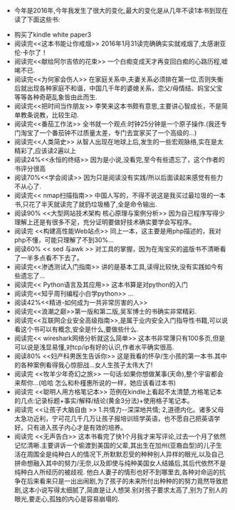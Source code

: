 + 今年是2016年,今年我发生了很大的变化,最大的变化是从几年不读1本书到现在读了下面这些书:
- 购买了kindle white paper3 
- 阅读完<<这本书能让你戒烟>>  2016年1月31读完确确实实就戒烟了,太感谢亚伦·卡尔了！
- 阅读完<<献给阿尔吉侬的花束>>  一个白痴变成天才再变回白痴的心路历程,嘘唏不已.
- 阅读完<<为何家会伤人>>  在家庭关系中,夫妻关系必须排在第一位,否则失衡后就出现各种家庭不和谐，中国几千年的婆媳关系，恋父/母情结、妈宝父宝等等各种奇葩乱象皆由此而生.
- 阅读完<<把时间当作朋友>> 李笑来这本书颇有意思,主要讲心智成长，不是简单教条说教，比较生动.
- 阅读完<<番茄工作法>> 全书就一个观点:时钟25分钟是一个原子操作.(我还专门淘宝了一个番茄钟不过质量太差，专门去宜家买了一个高级的...)
- 阅读完<<人类简史>>  从智人出现在地球上后,发生的一些宏观脉络,实在是太精彩了,应该读2遍以上
- 阅读24%<<永恒的终结>> 因为是小说,没看完,至今有些遗忘了，这个作者的书评分很高
- 阅读70%<<学会阅读>> 因为只是阅读没有实践/所以后面读起来感觉有些力不从心了.
- 阅读完<< nmap扫描指南>> 中国人写的，不得不说这是我买过最垃圾的一本书,只花了半天就读完了就扔垃圾桶了,全是命令输出.
- 阅读90% <<大型网站技术架构 核心原理与案例分析>> 因为自己程序写得少理解上还是有很多不足，充分证明要做好技术确实要学会写程序。
- 阅读完 <<构建高性能Web站点>> 同上一本，这主要是用php描述的，我对php不懂，可能只理解了不到30%...
- 阅读60% <<  sed 与awk >> 对工具的掌握，因为在淘宝买的盗版书不清晰看了一半多点看不下去了。
- 阅读完<<渗透测试入门指南>> 讲的是基本工具,读得比较快,没有实践如今有些遗忘了...
- 阅读完<< Python语言及其应用>> 这本书算是对python的入门
- 阅读完<<知乎周刊编程小白学python>> ...
- 阅读42%<<精进-如何成为一共非常厉害的人>>
- 阅读完<<浪潮之巅>>第一版和第二版,吴军博士的书确实非常精彩.
- 阅读完<<互联网企业安全高级指南>>,是属于业内安全入门指导性书籍,可以说看这个书可以有概念,安全是什么,要做些什么.
- 阅读完<< wireshark网络分析就这么简单>> 这本书非常薄只有100多页,但是可以说是浅显易懂,对tcp/ip有好的认识,作者水平确实很高.
- 阅读80% <<妇产科男医生告诉你>> 这是我看的怀孕/生小孩的第一本书.其中的各种案例看得我心惊胆战...女人生孩子太伟大了!
- 阅读完 <<牧羊少年奇幻之旅>>  一句话:如果你想做某事(天命),整个宇宙都会来帮你...(哈哈 怎么和朴槿惠所说的一样，她应该看过本书)
- 阅读完 <<聪明人用方格笔记本>> 范例在kindle上看起不太清楚,方格笔记本的几点:记录标题+事实/解释/结论(黄金3分法)+使用格子笔记本。
- 阅读完 <<让孩子大脑自由 >> 1.共情力--深深地共情;  2,道德内化。诸多父母太急功近利，宁可花几千几万让孩子报培训班学英语，也不愿自己把英语学好。只有进入孩子内心才是有效的培养。
- 阅读完 <<无声告白>> 这本书看完了快1个月我才来写评论,过去一个月了依然记忆清晰.主要讲诉一个偷渡到美国的父辈,其出生在加州(亚裔血型)的儿子生活在周围全是纯种白人的情况下,所默默忍受的种种别人异样的眼光,以及自己拼命想融入其中的努力/无奈,以及即使与纯种美国女人结婚后,其后代依然不是纯种白人所经历的被歧视. 他白人妻子的情形也好不到哪里去,各种对命运的抗争在后来看来只是一出出闹剧,为了孩子的未来所付出种种的的努力竟然导致悲剧,这本小说写得太细腻了,简直是让人想哭.别对孩子要求太高了,别为了别人的眼光,要走心,孤独的内心是容易崩塌的.
